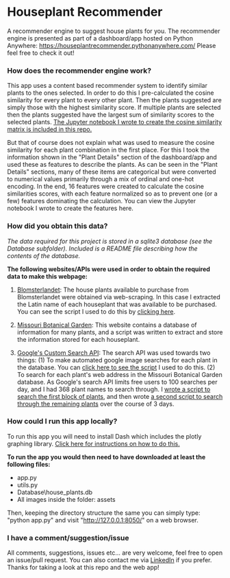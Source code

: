 # Houseplant Recommender

A recommender engine to suggest house plants for you. The recommender engine is presented as part of a dashboard/app hosted on Python Anywhere: https://houseplantrecommender.pythonanywhere.com/ Please feel free to check it out!


### How does the recommender engine work?
This app uses a content based recommender system to identify similar plants to the ones selected. In order to do this I pre-calculated the cosine similarity for every plant to every other plant. Then the plants suggested are simply those with the highest similarity score. If multiple plants are selected then the plants suggested have the largest sum of similarity scores to the selected plants. [The Jupyter notebook I wrote to create the cosine similarity matrix is included in this repo.](https://github.com/RMCrean/House_Plant_Recommender/blob/main/Step4_Recommender_System.ipynb)

But that of course does not explain what was used to measure the cosine similarity for each plant combination in the first place. For this I took the information shown in the "Plant Details" section of the dashboard/app and used these as features to describe the plants. As can be seen in the "Plant Details" sections, many of these items are categorical but were converted to numerical values primarily through a mix of ordinal and one-hot encoding. In the end, 16 features were created to calculate the cosine similarities scores, with each feature normalized so as to prevent one (or a few) features dominating the calculation. You can view the Jupyter notebook I wrote to create the features here.


### How did you obtain this data?
*The data required for this project is stored in a sqlite3 database (see the Database subfolder). Included is a README file describing how the contents of the database.*

**The following websites/APIs were used in order to obtain the required data to make this webpage:**

1. [Blomsterlandet](https://www.blomsterlandet.se/): The house plants available to purchase from Blomsterlandet were obtained via web-scraping. In this case I extracted the Latin name of each houseplant that was available to be purchased. You can see the script I used to do this by [clicking here](https://github.com/RMCrean/House_Plant_Recommender/blob/main/Database/generate_database.py).

2. [Missouri Botanical Garden](https://www.missouribotanicalgarden.org/): This website contains a database of information for many plants, and a script was written to extract and store the information stored for each houseplant.

3. [Google's Custom Search API](https://developers.google.com/custom-search/v1/overview): The search API was used towards two things: (1) To make automated google image searches for each plant in the database. You can [click here to see the script](https://github.com/RMCrean/House_Plant_Recommender/blob/main/Database/get_plant_images.py) I used to do this. (2) To search for each plant's web address in the Missouri Botanical Garden database. As Google's search API limits free users to 100 searches per day, and I had 368 plant names to search through. I [wrote a script to search the first block of plants](https://github.com/RMCrean/House_Plant_Recommender/blob/main/Database/generate_database.py), and then wrote [a second script to search through the remaining plants](https://github.com/RMCrean/House_Plant_Recommender/blob/main/Database/update_database.py) over the course of 3 days.


### How could I run this app locally?
To run this app you will need to install Dash which includes the plotly graphing library. [Click here for instructions on how to do this.](https://dash.plotly.com/installation)

**To run the app you would then need to have downloaded at least the following files:**
- app.py
- utils.py
- Database\house_plants.db
- All images inside the folder: assets

Then, keeping the directory structure the same you can simply type: "python app.py"
and visit "http://127.0.0.1:8050/" on a web browser.

### I have a comment/suggestion/issue
All comments, suggestions, issues etc... are very welcome, feel free to open an issue/pull request. You can also contact me via [LinkedIn](https://www.linkedin.com/in/rory-crean/) if you prefer. Thanks for taking a look at this repo and the web app!